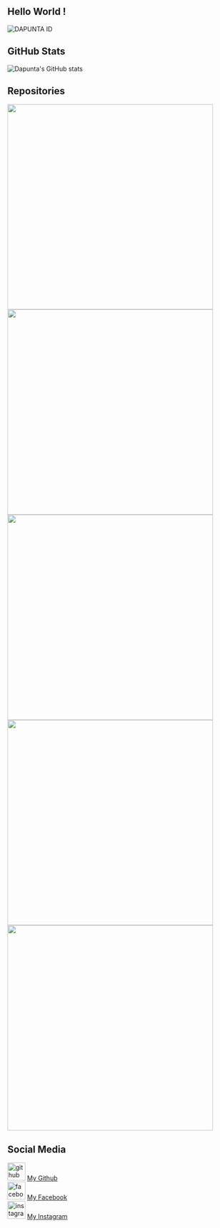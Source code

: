 ## Hello World !
![DAPUNTA ID](https://user-images.githubusercontent.com/76211798/110226100-bce80200-7f1e-11eb-9c70-a22a5a7c71d3.jpg)
## GitHub Stats  
![Dapunta's GitHub stats](https://github-readme-stats.vercel.app/api?username=Dapunta&show_icons=true&theme=chartreuse-dark)  
## Repositories  
<a href="https://github.com/Dapunta/elite"><img src="https://github-link-card.s3.ap-northeast-1.amazonaws.com/Dapunta/elite.png" width="460px"></a>  
<a href="https://github.com/Dapunta/crackfb"><img src="https://github-link-card.s3.ap-northeast-1.amazonaws.com/Dapunta/crackfb.png" width="460px"></a>
<a href="https://github.com/Dapunta/crackfb2"><img src="https://github-link-card.s3.ap-northeast-1.amazonaws.com/Dapunta/crackfb2.png" width="460px"></a>
<a href="https://github.com/Dapunta/crackfb3"><img src="https://github-link-card.s3.ap-northeast-1.amazonaws.com/Dapunta/crackfb3.png" width="460px"></a>
<a href="https://github.com/Dapunta/crackfb4"><img src="https://github-link-card.s3.ap-northeast-1.amazonaws.com/Dapunta/crackfb4.png" width="460px"></a>
## Social Media  
[<img src='https://cdn.jsdelivr.net/npm/simple-icons@3.0.1/icons/github.svg' alt='github' height='40'>](https://github.com/Dapunta) <a href="https://github.com/Dapunta/crackfb">My Github</a>  
[<img src='https://cdn.jsdelivr.net/npm/simple-icons@3.0.1/icons/facebook.svg' alt='facebook' height='40'>](https://www.facebook.com/Dapunta.Khurayra.X) <a href="https://www.facebook.com/Dapunta.Khurayra.X">My Facebook</a>  
[<img src='https://cdn.jsdelivr.net/npm/simple-icons@3.0.1/icons/instagram.svg' alt='instagram' height='40'>](https://www.instagram.com/ratya.anonym.id/) <a href="https://www.instagram.com/ratya.anonym.id">My Instagram</a>  

